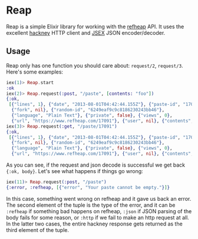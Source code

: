 # Reap

Reap is a simple Elixir library for working with the
[refheap](https://www.refheap.com) API. It uses the excellent
[hackney](https://github.com/benoitc/hackney) HTTP client and
[JSEX](https://github.com/talentdeficit/jsex) JSON encoder/decoder.

## Usage

Reap only has one function you should care about: `request/2`, `request/3`.
Here's some examples:

```elixir
iex(1)> Reap.start
:ok
iex(2)> Reap.request(:post, "/paste", [contents: "foo"])
{:ok,
 [{"lines", 1}, {"date", "2013-08-01T04:42:44.155Z"}, {"paste-id", "17091"},
  {"fork", nil}, {"random-id", "6249eaf9c9c8186230243bb46"},
  {"language", "Plain Text"}, {"private", false}, {"views", 0},
  {"url", "https://www.refheap.com/17091"}, {"user", nil}, {"contents", "foo"}]}
iex(3)> Reap.request(:get, "/paste/17091")
{:ok,
 [{"lines", 1}, {"date", "2013-08-01T04:42:44.155Z"}, {"paste-id", "17091"},
  {"fork", nil}, {"random-id", "6249eaf9c9c8186230243bb46"},
  {"language", "Plain Text"}, {"private", false}, {"views", 0},
  {"url", "https://www.refheap.com/17091"}, {"user", nil}, {"contents", "foo"}]}
```

As you can see, if the request and json decode is successful we get back `{:ok,
body}`. Let's see what happens if things go wrong:

```elixir
iex(11)> Reap.request(:post, "/paste")
{:error, :refheap, [{"error", "Your paste cannot be empty."}]}
```

In this case, something went wrong on refheap and it gave us back an error. The
second element of the tuple is the type of the error, and it can be `:refheap`
if something bad happens on refheap, `:json` if JSON parsing of the body fails
for some reason, or `:http` if we fail to make an http request at all. In the
latter two cases, the entire hackney response gets returned as the third element
of the tuple.
